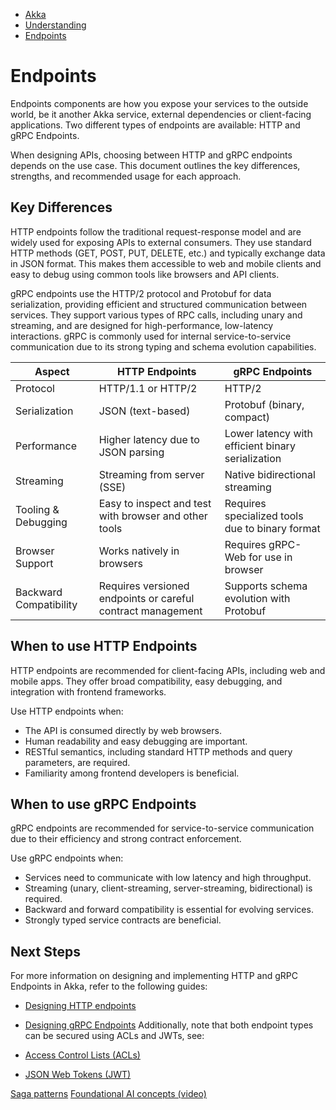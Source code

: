 <!-- <nav> -->
- [Akka](../index.html)
- [Understanding](index.html)
- [Endpoints](grpc-vs-http-endpoints.html)

<!-- </nav> -->

# Endpoints

Endpoints components are how you expose your services to the outside world, be it another Akka service, external dependencies or client-facing applications. Two different types of endpoints are available: HTTP and gRPC Endpoints.

When designing APIs, choosing between HTTP and gRPC endpoints depends on the use case. This document outlines the key differences, strengths, and recommended usage for each approach.

## <a href="about:blank#_key_differences"></a> Key Differences

HTTP endpoints follow the traditional request-response model and are widely used for exposing APIs to external consumers. They use standard HTTP methods (GET, POST, PUT, DELETE, etc.) and typically exchange data in JSON format. This makes them accessible to web and mobile clients and easy to debug using common tools like browsers and API clients.

gRPC endpoints use the HTTP/2 protocol and Protobuf for data serialization, providing efficient and structured communication between services. They support various types of RPC calls, including unary and streaming, and are designed for high-performance, low-latency interactions. gRPC is commonly used for internal service-to-service communication due to its strong typing and schema evolution capabilities.

| Aspect | HTTP Endpoints | gRPC Endpoints |
| --- | --- | --- |
| Protocol | HTTP/1.1 or HTTP/2 | HTTP/2 |
| Serialization | JSON (text-based) | Protobuf (binary, compact) |
| Performance | Higher latency due to JSON parsing | Lower latency with efficient binary serialization |
| Streaming | Streaming from server (SSE) | Native bidirectional streaming |
| Tooling & Debugging | Easy to inspect and test with browser and other tools | Requires specialized tools due to binary format |
| Browser Support | Works natively in browsers | Requires gRPC-Web for use in browser |
| Backward Compatibility | Requires versioned endpoints or careful contract management | Supports schema evolution with Protobuf |

## <a href="about:blank#_when_to_use_http_endpoints"></a> When to use HTTP Endpoints

HTTP endpoints are recommended for client-facing APIs, including web and mobile apps. They offer broad compatibility, easy debugging, and integration with frontend frameworks.

Use HTTP endpoints when:

- The API is consumed directly by web browsers.
- Human readability and easy debugging are important.
- RESTful semantics, including standard HTTP methods and query parameters, are required.
- Familiarity among frontend developers is beneficial.

## <a href="about:blank#_when_to_use_grpc_endpoints"></a> When to use gRPC Endpoints

gRPC endpoints are recommended for service-to-service communication due to their efficiency and strong contract enforcement.

Use gRPC endpoints when:

- Services need to communicate with low latency and high throughput.
- Streaming (unary, client-streaming, server-streaming, bidirectional) is required.
- Backward and forward compatibility is essential for evolving services.
- Strongly typed service contracts are beneficial.

## <a href="about:blank#_next_steps"></a> Next Steps

For more information on designing and implementing HTTP and gRPC Endpoints in Akka, refer to the following guides:

- [Designing HTTP endpoints](../java/http-endpoints.html)
- [Designing gRPC Endpoints](../java/grpc-endpoints.html)
Additionally, note that both endpoint types can be secured using ACLs and JWTs, see:

- [Access Control Lists (ACLs)](../java/access-control.html)
- [JSON Web Tokens (JWT)](../java/auth-with-jwts.html)

<!-- <footer> -->
<!-- <nav> -->
[Saga patterns](saga-patterns.html) [Foundational AI concepts (video)](ai-concepts-video.html)
<!-- </nav> -->

<!-- </footer> -->

<!-- <aside> -->

<!-- </aside> -->